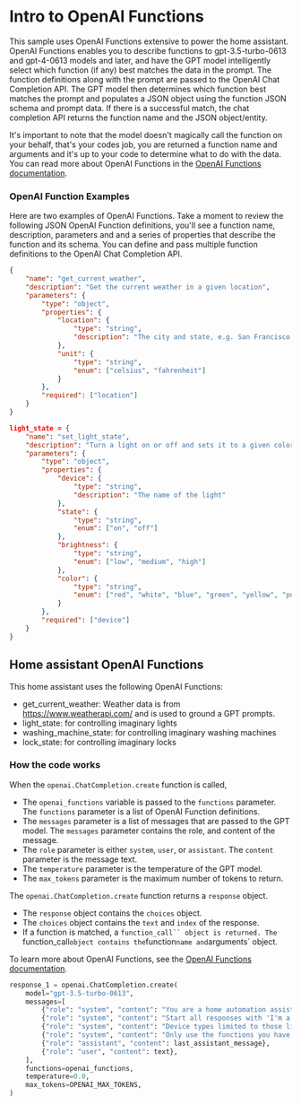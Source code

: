 # Intro to OpenAI Functions

This sample uses OpenAI Functions extensive to power the home assistant. OpenAI Functions enables you to describe functions to gpt-3.5-turbo-0613 and gpt-4-0613 models and later, and have the GPT model intelligently select which function (if any) best matches the data in the prompt. The function definitions along with the prompt are passed to the OpenAI Chat Completion API. The GPT model then determines which function best matches the prompt and populates a JSON object using the function JSON schema and prompt data. If there is a successful match, the chat completion API returns the function name and the JSON object/entity.

It's important to note that the model doesn't magically call the function on your behalf, that's your codes job, you are returned a function name and arguments and it's up to your code to determine what to do with the data. You can read more about OpenAI Functions in the [OpenAI Functions documentation](https://platform.openai.com/docs/guides/gpt/function-calling).

### OpenAI Function Examples

Here are two examples of OpenAI Functions. Take a moment to review the following JSON OpenAI Function definitions, you'll see a function name, description, parameters and and a series of properties that describe the function and its schema. You can define and pass multiple function definitions to the OpenAI Chat Completion API.

```json
{
    "name": "get_current_weather",
    "description": "Get the current weather in a given location",
    "parameters": {
        "type": "object",
        "properties": {
            "location": {
                "type": "string",
                "description": "The city and state, e.g. San Francisco, CA"
            },
            "unit": {
                "type": "string",
                "enum": ["celsius", "fahrenheit"]
            }
        },
        "required": ["location"]
    }
}
```

```json
light_state = {
    "name": "set_light_state",
    "description": "Turn a light on or off and sets it to a given color and brightness",
    "parameters": {
        "type": "object",
        "properties": {
            "device": {
                "type": "string",
                "description": "The name of the light"
            },
            "state": {
                "type": "string",
                "enum": ["on", "off"]
            },
            "brightness": {
                "type": "string",
                "enum": ["low", "medium", "high"]
            },
            "color": {
                "type": "string",
                "enum": ["red", "white", "blue", "green", "yellow", "purple", "orange", "pink", "cyan", "magenta", "lime", "indigo", "teal", "olive", "brown", "black", "grey", "silver", "gold", "bronze", "platinum", "rainbow"]
            }
        },
        "required": ["device"]
    }
}
```

## Home assistant OpenAI Functions

This home assistant uses the following OpenAI Functions:

- get_current_weather: Weather data is from https://www.weatherapi.com/ and is used to ground a GPT prompts.
- light_state: for controlling imaginary lights
- washing_machine_state: for controlling imaginary washing machines
- lock_state: for controlling imaginary locks

### How the code works

<!-- The code defines the role prompts, a list of OpenAI Functions, the temperature, and maximum number of tokens. The `openai_functions`variable contains a list of all the OpenAI Function definitions.  -->

When the `openai.ChatCompletion.create` function is called, 

- The `openai_functions` variable is passed to the `functions` parameter. The `functions` parameter is a list of OpenAI Function definitions. 
- The `messages` parameter is a list of messages that are passed to the GPT model. The `messages` parameter contains the role, and content of the message. 
- The `role` parameter is either `system`, `user`, or `assistant`. The `content` parameter is the message text. 
- The `temperature` parameter is the temperature of the GPT model. 
- The `max_tokens` parameter is the maximum number of tokens to return.


The `openai.ChatCompletion.create` function returns a `response` object. 
- The `response` object contains the `choices` object. 
- The `choices` object contains the `text` and `index` of the response. 
- If a function is matched, a `function_call`` object is returned. The `function_call` object contains the `function` name and `arguments` object.

To learn more about OpenAI Functions, see the [OpenAI Functions documentation](https://platform.openai.com/docs/guides/gpt/function-calling).

```python
response_1 = openai.ChatCompletion.create(
    model="gpt-3.5-turbo-0613",
    messages=[
        {"role": "system", "content": "You are a home automation assistant and you can only help with home automation."},
        {"role": "system", "content": "Start all responses with 'I'm a home automation assistant'."},
        {"role": "system", "content": "Device types limited to those listed in functions. Ask for the device name unsure. Device names have no spaces."},
        {"role": "system", "content": "Only use the functions you have been provided with."},
        {"role": "assistant", "content": last_assistant_message},
        {"role": "user", "content": text},
    ],
    functions=openai_functions,
    temperature=0.0,
    max_tokens=OPENAI_MAX_TOKENS,
)
```